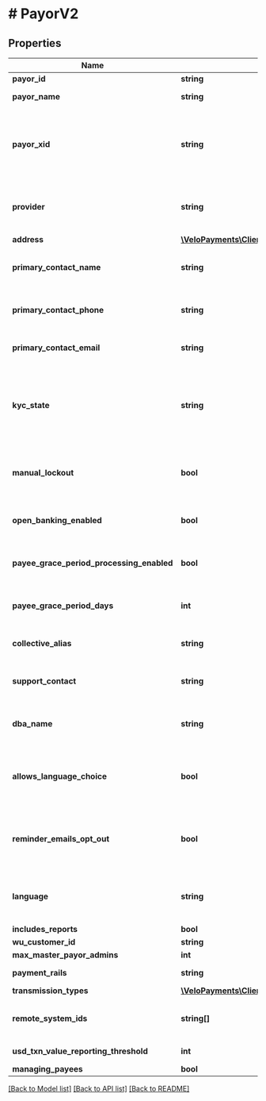 # # PayorV2

## Properties

Name | Type | Description | Notes
------------ | ------------- | ------------- | -------------
**payor_id** | **string** |  | [readonly]
**payor_name** | **string** | The name of the payor. |
**payor_xid** | **string** | A unique identifier that an external system uses to reference the payor in their system | [optional]
**provider** | **string** | The source of the payorXid, default is null which means Velo | [optional]
**address** | [**\VeloPayments\Client\Model\PayorAddressV2**](PayorAddressV2.md) |  | [optional]
**primary_contact_name** | **string** | Name of primary contact for the payor. | [optional]
**primary_contact_phone** | **string** | Primary contact phone number for the payor. | [optional]
**primary_contact_email** | **string** | Primary contact email for the payor. | [optional]
**kyc_state** | **string** | The kyc state of the payor. One of the following values: FAILED_KYC, PASSED_KYC, REQUIRES_KYC | [optional] [readonly]
**manual_lockout** | **bool** | Whether or not the payor has been manually locked by the backoffice. | [optional]
**open_banking_enabled** | **bool** | Is Open Banking supported for this payor | [optional]
**payee_grace_period_processing_enabled** | **bool** | Whether grace period processing is enabled. | [optional] [readonly]
**payee_grace_period_days** | **int** | The grace period for paying payees in days. | [optional] [readonly]
**collective_alias** | **string** | How the payor has chosen to refer to payees. | [optional]
**support_contact** | **string** | The payor’s support contact email address. | [optional]
**dba_name** | **string** | The payor’s &#39;Doing Business As&#39; name. | [optional]
**allows_language_choice** | **bool** | Whether or not the payor allows language choice in the UI. | [optional]
**reminder_emails_opt_out** | **bool** | Whether or not the payor has opted-out of reminder emails being sent. | [optional] [readonly]
**language** | **string** | The payor’s language preference. Must be one of [EN, FR] | [optional]
**includes_reports** | **bool** |  | [optional]
**wu_customer_id** | **string** |  | [optional]
**max_master_payor_admins** | **int** |  | [optional]
**payment_rails** | **string** | The id of the payment rails | [optional]
**transmission_types** | [**\VeloPayments\Client\Model\TransmissionTypes2**](TransmissionTypes2.md) |  | [optional]
**remote_system_ids** | **string[]** | The payor’s supported remote systems by id | [optional]
**usd_txn_value_reporting_threshold** | **int** | USD in minor units | [optional]
**managing_payees** | **bool** |  | [optional]

[[Back to Model list]](../../README.md#models) [[Back to API list]](../../README.md#endpoints) [[Back to README]](../../README.md)
